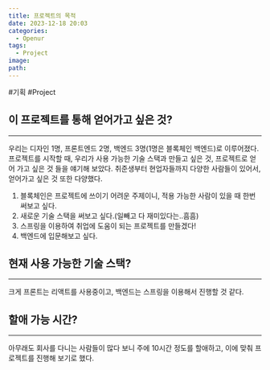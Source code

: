 ```yaml
---
title: 프로젝트의 목적
date: 2023-12-18 20:03
categories:
  - Openur
tags:
  - Project
image: 
path:
---
```

#기획 #Project 

## 이 프로젝트를 통해 얻어가고 싶은 것?
---

우리는 디자인 1명, 프론트엔드 2명, 백엔드 3명(1명은 블록체인 백엔드)로 이루어졌다. 
프로젝트를 시작할 때, 우리가 사용 가능한 기술 스택과 만들고 싶은 것, 프로젝트로 얻어 가고 싶은 것 들을 얘기해 보았다. 취준생부터 현업자들까지 다양한 사람들이 있어서, 얻어가고 싶은 것 또한 다양했다.


1. 블록체인은 프로젝트에 쓰이기 어려운 주제이니, 적용 가능한 사람이 있을 때 한번 써보고 싶다.
2. 새로운 기술 스택을 써보고 싶다.(일빼고 다 재미있다는..흠흠)
3. 스프링을 이용하여 취업에 도움이 되는 프로젝트를 만들겠다!
4. 백엔드에 입문해보고 싶다.

## 현재 사용 가능한 기술 스택?
---

크게 프론트는 리액트를 사용중이고, 백엔드는 스프링을 이용해서 진행할 것 같다.

## 할애 가능 시간?
---

아무래도 회사를 다니는 사람들이 많다 보니 주에 10시간 정도를 할애하고, 이에 맞춰 프로젝트를 진행해 보기로 했다.